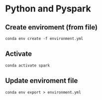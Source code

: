 # Python and Pyspark


## Create enviroment (from file)
```$
conda env create -f environment.yml
```

## Activate

```$
conda activate spark
```

## Update enviroment file

```$
conda env export > environment.yml
```



